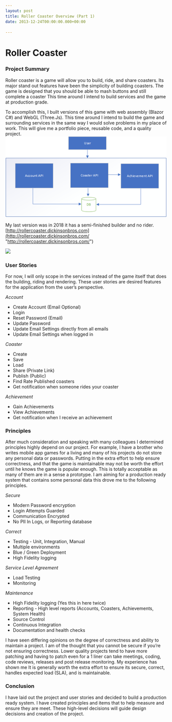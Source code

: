 ```yaml
---
layout: post
title: Roller Coaster Overview (Part 1)
date: 2013-12-24T00:00:00.000+00:00

---
```

# Roller Coaster

### Project Summary

Roller coaster is a game will allow you to build, ride, and share coasters. Its major stand out features have been the simplicity of building coasters. The game is designed that you should be able to mash buttons and still complete a coaster This time around I intend to build services and the game at production grade.

To accomplish this, I built versions of this game with web assembly (Blazor C#) and WebGL (Three.Js). This time around I intend to build the game and surrounding services in the same way I would solve problems in my place of work. This will give me a portfolio piece, reusable code, and a quality project.![](/Media/Design1.png)

My last version was in 2018 it has a semi-finished builder and no rider.  [http://rollercoaster.dickinsonbros.com](http://rollercoaster.dickinsonbros.com/ "http://rollercoaster.dickinsonbros.com/")

![](/uploads/Tracks.PNG)

### User Stories

For now, I will only scope in the services instead of the game itself that does the building, riding and rendering. These user stories are desired features for the application from the user’s perspective.

_Account_

* Create Account (Email Optional)
* Login
* Reset Password (Email)
* Update Password
* Update Email Settings directly from all emails
* Update Email Settings when logged in

_Coaster_

* Create
* Save
* Load
* Share (Private Link)
* Publish (Public)
* Find Rate Published coasters
* Get notification when someone rides your coaster

_Achievement_

* Gain Achievements
* View Achievements
* Get notification when I receive an achievement

### Principles

After much consideration and speaking with many colleagues I determined principles highly depend on our project. For example, I have a brother who writes mobile app games for a living and many of his projects do not store any personal data or passwords. Putting in the extra effort to help ensure correctness, and that the game is maintainable may not be worth the effort until he knows the game is popular enough. This is totally acceptable as many of them are in a sense a prototype. I am aiming for a production ready system that contains some personal data this drove me to the following principles.

_Secure_

* Modern Password encryption
* Login Attempts Guarded
* Communication Encrypted
* No PII In Logs, or Reporting database

_Correct_

* Testing - Unit, Integration, Manual
* Multiple environments
* Blue / Green Deployment
* High Fidelity logging

_Service Level Agreement_

* Load Testing
* Monitoring

_Maintenance_

* High Fidelity logging (Yes this in here twice)
* Reporting - High level reports (Accounts, Coasters, Achievements, System Health)
* Source Control
* Continuous Integration
* Documentation and health checks

I have seen differing opinions on the degree of correctness and ability to maintain a project. I am of the thought that you cannot be secure if you’re not ensuring correctness. Lower quality projects tend to have more patching and having to patch even for a 1 liner can take meetings, coding, code reviews, releases and post release monitoring. My experience has shown me It is generally worth the extra effort to ensure its secure, correct, handles expected load (SLA), and is maintainable.

### Conclusion

I have laid out the project and user stories and decided to build a production ready system. I have created principles and items that to help measure and ensure they are meet. These high-level decisions will guide design decisions and creation of the project.